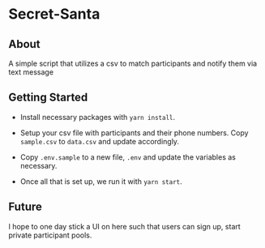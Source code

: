 # Secret-Santa

## About

A simple script that utilizes a csv to match participants and notify them via text message

## Getting Started

* Install necessary packages with `yarn install`.

* Setup your csv file with participants and their phone numbers. Copy `sample.csv` to `data.csv` and update accordingly.

* Copy `.env.sample` to a new file, `.env` and update the variables as necessary.

* Once all that is set up, we run it with `yarn start`.

## Future

I hope to one day stick a UI on here such that users can sign up, start private participant pools.
